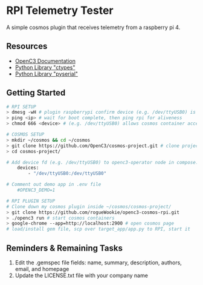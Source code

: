 # RPI Telemetry Tester

A simple cosmos plugin that receives telemetry from a raspberry pi 4.

## Resources

- [OpenC3 Documentation](https://openc3.com)
- [Python Library "ctypes"](https://docs.python.org/3/library/ctypes.html)
- [Python Library "pyserial"](https://pyserial.readthedocs.io/en/latest/)

## Getting Started

```bash
# RPI SETUP
> dmesg -wH # plugin raspberrypi confirm device (e.g. /dev/ttyUSB0) is created
> ping <ip> # wait for boot complete, then ping rpi for aliveness
> chmod 666 <device> # (e.g. /dev/ttyUSB0) allows cosmos container access to device

# COSMOS SETUP
> mkdir ~/cosmos && cd ~/cosmos
> git clone https://github.com/OpenC3/cosmos-project.git # clone project starter
> cd cosmos-project/

# Add device fd (e.g. /dev/ttyUSB0) to openc3-operator node in compose.yaml
    devices:
        - "/dev/ttyUSB0:/dev/ttyUSB0"

# Comment out demo app in .env file
    #OPENC3_DEMO=1

# RPI PLUGIN SETUP
# Clone down my cosmos plugin inside ~/cosmos/cosmos-project/
> git clone https://github.com/rogueWookie/openc3-cosmos-rpi.git
> ./openc3 run # start cosmos containers
> google-chrome --app=http://localhost:2900 # open cosmos page
# load/install gem file, scp over target_app/app.py to RPI, start it
```

## Reminders & Remaining Tasks

1. Edit the .gemspec file fields: name, summary, description, authors, email, and homepage
1. Update the LICENSE.txt file with your company name
